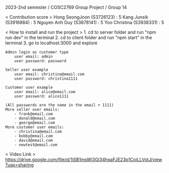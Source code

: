 2023-2nd semester / COSC2769 Group Project / Group 14

< Contribution score >
    Hong SeongJoon (S3726123) : 5
    Kang Junsik (S3916884) : 5
    Nguyen Anh Duy (S3878141) : 5
    Yoo Christina (S3938331) : 5

< How to install and run the project >
    1. cd to server folder and run "npm run dev" in the terminal
    2. cd to client folder and run "npm start" in the terminal
    3. go to localhost:3000 and explore

    Admin login as customer type
        user email: admin
        user password: password

    Seller user example
        user email: christina@email.com
        user password: christina1111

    Customer user example
        user email: alice@email.com
        user password: alice1111

    (All passwords are the name in the email + 1111)
    More seller user emails:
        - frank@email.com
        - donald@email.com
        - george@email.com
    More customer user emails:
        - christina@email.com
        - bobby@email.com
        - david@email.com
        - newtest@email.com


< Video Link >
    https://drive.google.com/file/d/1iSB1msWj3Gi34hqaFJE23p1CoiLLVotJ/view?usp=sharing
    